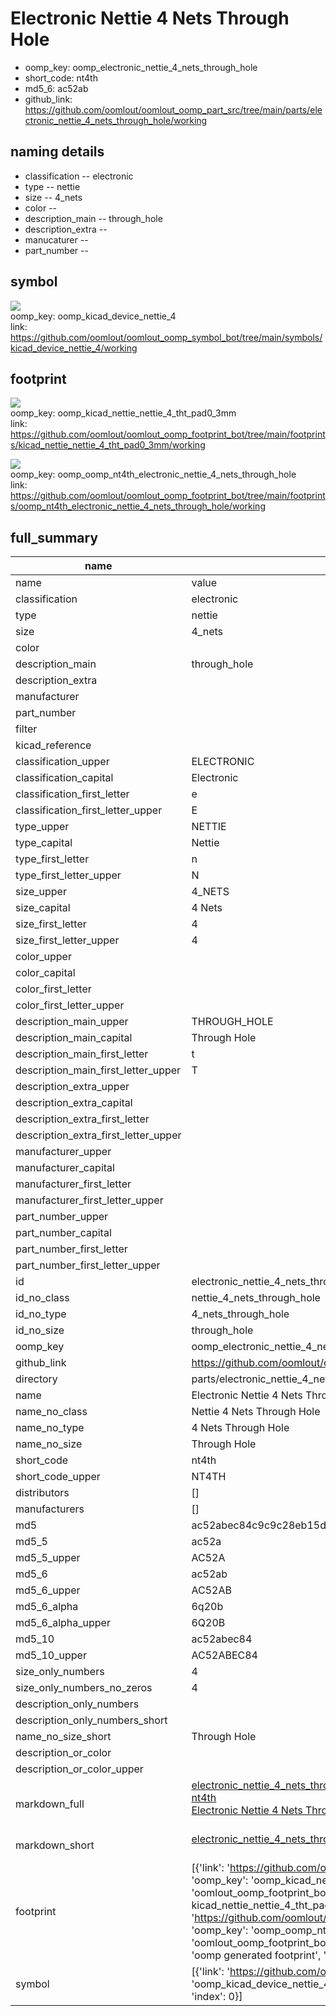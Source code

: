 # Electronic Nettie 4 Nets Through Hole

  
* oomp_key: oomp_electronic_nettie_4_nets_through_hole 
* short_code: nt4th
* md5_6: ac52ab  
* github_link: https://github.com/oomlout/oomlout_oomp_part_src/tree/main/parts/electronic_nettie_4_nets_through_hole/working  
## naming details
* classification -- electronic
* type -- nettie
* size -- 4_nets
* color -- 
* description_main -- through_hole
* description_extra -- 
* manucaturer -- 
* part_number -- 



## symbol

![](symbol/{index}/working/working_600.png)  
oomp_key: oomp_kicad_device_nettie_4  
link: https://github.com/oomlout/oomlout_oomp_symbol_bot/tree/main/symbols/kicad_device_nettie_4/working  

## footprint

![](footprint/{index}/working/working_600.png)  
oomp_key: oomp_kicad_nettie_nettie_4_tht_pad0_3mm  
link: https://github.com/oomlout/oomlout_oomp_footprint_bot/tree/main/footprints/kicad_nettie_nettie_4_tht_pad0_3mm/working  

![](footprint/{index}/working/working_600.png)  
oomp_key: oomp_oomp_nt4th_electronic_nettie_4_nets_through_hole  
link: https://github.com/oomlout/oomlout_oomp_footprint_bot/tree/main/footprints/oomp_nt4th_electronic_nettie_4_nets_through_hole/working  

## full_summary
| name | value | 
| --- | --- | 
| name | value | 
| classification | electronic | 
| type | nettie | 
| size | 4_nets | 
| color |  | 
| description_main | through_hole | 
| description_extra |  | 
| manufacturer |  | 
| part_number |  | 
| filter |  | 
| kicad_reference |  | 
| classification_upper | ELECTRONIC | 
| classification_capital | Electronic | 
| classification_first_letter | e | 
| classification_first_letter_upper | E | 
| type_upper | NETTIE | 
| type_capital | Nettie | 
| type_first_letter | n | 
| type_first_letter_upper | N | 
| size_upper | 4_NETS | 
| size_capital | 4 Nets | 
| size_first_letter | 4 | 
| size_first_letter_upper | 4 | 
| color_upper |  | 
| color_capital |  | 
| color_first_letter |  | 
| color_first_letter_upper |  | 
| description_main_upper | THROUGH_HOLE | 
| description_main_capital | Through Hole | 
| description_main_first_letter | t | 
| description_main_first_letter_upper | T | 
| description_extra_upper |  | 
| description_extra_capital |  | 
| description_extra_first_letter |  | 
| description_extra_first_letter_upper |  | 
| manufacturer_upper |  | 
| manufacturer_capital |  | 
| manufacturer_first_letter |  | 
| manufacturer_first_letter_upper |  | 
| part_number_upper |  | 
| part_number_capital |  | 
| part_number_first_letter |  | 
| part_number_first_letter_upper |  | 
| id | electronic_nettie_4_nets_through_hole | 
| id_no_class | nettie_4_nets_through_hole | 
| id_no_type | 4_nets_through_hole | 
| id_no_size | through_hole | 
| oomp_key | oomp_electronic_nettie_4_nets_through_hole | 
| github_link | https://github.com/oomlout/oomlout_oomp_part_src/tree/main/parts/electronic_nettie_4_nets_through_hole/working | 
| directory | parts/electronic_nettie_4_nets_through_hole | 
| name | Electronic Nettie 4 Nets Through Hole | 
| name_no_class | Nettie 4 Nets Through Hole | 
| name_no_type | 4 Nets Through Hole | 
| name_no_size | Through Hole | 
| short_code | nt4th | 
| short_code_upper | NT4TH | 
| distributors | [] | 
| manufacturers | [] | 
| md5 | ac52abec84c9c9c28eb15db0ca925cd9 | 
| md5_5 | ac52a | 
| md5_5_upper | AC52A | 
| md5_6 | ac52ab | 
| md5_6_upper | AC52AB | 
| md5_6_alpha | 6q20b | 
| md5_6_alpha_upper | 6Q20B | 
| md5_10 | ac52abec84 | 
| md5_10_upper | AC52ABEC84 | 
| size_only_numbers | 4 | 
| size_only_numbers_no_zeros | 4 | 
| description_only_numbers |  | 
| description_only_numbers_short |   | 
| name_no_size_short | Through Hole | 
| description_or_color |   | 
| description_or_color_upper |   | 
| markdown_full | [electronic_nettie_4_nets_through_hole](https://github.com/oomlout/oomlout_oomp_part_src/tree/main/parts/electronic_nettie_4_nets_through_hole/working)<br>[nt4th](https://github.com/oomlout/oomlout_oomp_part_src/tree/main/parts/electronic_nettie_4_nets_through_hole/working)<br>[Electronic Nettie 4 Nets Through Hole](https://github.com/oomlout/oomlout_oomp_part_src/tree/main/parts/electronic_nettie_4_nets_through_hole/working)<br><br> | 
| markdown_short | [electronic_nettie_4_nets_through_hole](https://github.com/oomlout/oomlout_oomp_part_src/tree/main/parts/electronic_nettie_4_nets_through_hole/working)<br><br> | 
| footprint | [{'link': 'https://github.com/oomlout/oomlout_oomp_footprint_bot/tree/main/foootprntss/kicad_nettie_nettie_4_tht_pad0_3mm', 'oomp_key': 'oomp_kicad_nettie_nettie_4_tht_pad0_3mm', 'directory': 'oomlout_oomp_footprint_bot/footprints/kicad_nettie_nettie_4_tht_pad0_3mm//working/working.kicad_mod', 'note': 'source footprint kicad_nettie_nettie_4_tht_pad0_3mm', 'index': 0}, {'link': 'https://github.com/oomlout/oomlout_oomp_footprint_bot/tree/main/foootprntss/oomp_nt4th_electronic_nettie_4_nets_through_hole', 'oomp_key': 'oomp_oomp_nt4th_electronic_nettie_4_nets_through_hole', 'directory': 'oomlout_oomp_footprint_bot/footprints/oomp_nt4th_electronic_nettie_4_nets_through_hole//working/working.kicad_mod', 'note': 'oomp generated footprint', 'index': 1}] | 
| symbol | [{'link': 'https://github.com/oomlout/oomlout_oomp_symbol_bot/tree/main/symbols/kicad_device_nettie_4', 'oomp_key': 'oomp_kicad_device_nettie_4', 'directory': 'oomlout_oomp_symbol_bot/symbols/kicad_device_nettie_4//working/working.kicad_sym', 'index': 0}] | 
